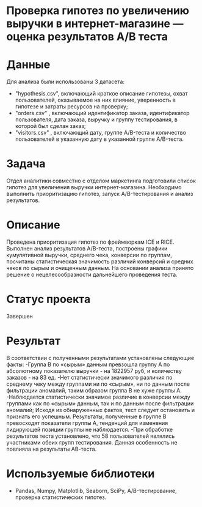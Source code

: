 # Проверка гипотез по увеличению выручки в интернет-магазине — оценка результатов A/B теста 

# Данные 

Для анализа были использованы 3 датасета:

- "hypothesis.csv", включающий краткое описание гипотезы, охват пользователей, оказываемое на них влияние, уверенность в гипотезе и затраты ресурсов на проверку;
- "orders.csv" , включающий идентификатор заказа, идентификатор пользователя, дата заказа, выручку и группу тестирования, в которой был сделан заказ;
- "visitors.csv" , включающий дату, группe A/B-теста и количество пользователей в указанную дату в указанной группе A/B-теста.

# Задача

Отдел аналитики совместно с отделом маркетинга подготовили список гипотез для увеличения выручки интернет-магазина. 
Необходимо выполнить приоритизацию гипотез, запуск A/B-тестирования и анализ результатов.

# Описание 

Проведена приоритизация гипотез по фреймворкам ICE и RICE. Выполнен анализ результатов A/B-теста, построены графики кумулятивной выручки, среднего чека, конверсии по группам, посчитаны статистическая значимость различий конверсий и средних чеков по сырым и очищенным данным. На основании анализа принято решение о нецелесообразности дальнейшего проведения теста.

# Статус проекта

Завершен

# Результат 

В соответствии с полученными результатами установлены следующие факты:
-Группа В по «сырым» данным превзошла группу А по абсолютному показателю выручки - на 1822957 руб, и количеству заказов - на 83 ед.
-Нет статистически значимого различия по среднему чеку между группами ни по «сырым», ни по данным после фильтрации аномалий, таким образом группа B не хуже группы А.
-Наблюдается статистически значимое различие в конверсии между группами как по «сырым» данным, так и по данным после фильтрации аномалий;
Исходя из обнаруженных фактов, тест следует остановить и признать его успешным. Результаты, полученные в группе В превосходят показатели группы А, тенденций для изменения лидирующей позиции группы не наблюдается. 
-При обработке результатов теста установлено, что 58 пользователей являлись участниками обеих групп тестирования. Данная особенность не повлияла на результаты АВ-теста.

# Используемые библиотеки
- Pandas, Numpy, Matplotlib, Seaborn, SciPy, A/B-тестирование, проверка статистических гипотез.
